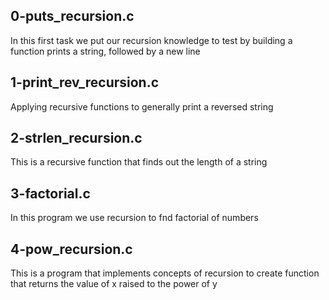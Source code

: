 ## 0-puts_recursion.c
In this first task we put our recursion knowledge to test by building a function prints a string, followed by a new line

## 1-print_rev_recursion.c
Applying recursive functions to generally print a reversed string

##  2-strlen_recursion.c
This is a recursive function that finds out the length of a string

## 3-factorial.c
In this program we use recursion to fnd factorial of numbers

## 4-pow_recursion.c
This is a program that implements concepts of recursion to create function that returns the value of x raised to the power of y

## 
